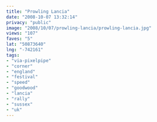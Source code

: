 ```yaml
---
title: "Prowling Lancia"
date: "2008-10-07 13:32:14"
privacy: "public"
image: "2008/10/07/prowling-lancia/prowling-lancia.jpg"
views: "107"
faves: "5"
lat: "50873640"
lng: "-742161"
tags:
- "via-pixelpipe"
- "corner"
- "england"
- "festival"
- "speed"
- "goodwood"
- "lancia"
- "rally"
- "sussex"
- "uk"
---
```

<a href="/photos/2008/10/07/prowling-lancia"></a>
